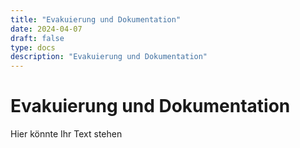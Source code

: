 ```yaml
---
title: "Evakuierung und Dokumentation"
date: 2024-04-07
draft: false
type: docs
description: "Evakuierung und Dokumentation"
---
```


# Evakuierung und Dokumentation

Hier könnte Ihr Text stehen